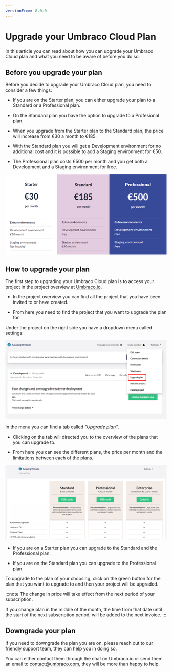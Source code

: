 ```yaml
---
versionFrom: 8.0.0
---
```


# Upgrade your Umbraco Cloud Plan
In this article you can read about how you can upgrade your Umbraco Cloud plan and what you need to be aware of before you do so.

## Before you upgrade your plan
Before you decide to upgrade your Umbraco Cloud plan, you need to consider a few things:

 - If you are on the Starter plan, you can either upgrade your plan to a Standard or a Professional plan.

- On the Standard plan you have the option to upgrade to a Profesional plan.


- When you upgrade from the Starter plan to the Standard plan, the price will increase from €30 a month to €185.

- With the Standard plan you will get a Development environment for no additional cost and it is possible to add a Staging environment for €50.

- The Professional plan costs €500 per month and you get both a Development and a Staging environment for free.

![Plan Differences](images/Upgrade-Plans.png)

## How to upgrade your plan

The first step to upgrading your Umbraco Cloud plan is to access your project in the project overview at [Umbraco.io](https://www.s1.umbraco.io/projects).

- In the project overview you can find all the project that you have been invited to or have created.

- From here you need to find the project that you want to upgrade the plan for.

Under the project on the right side you have a dropdown menu called settings:

![Upgrade plan step 1](images/step_1.png)

In the menu you can find a tab called *"Upgrade plan"*.

- Clicking on the tab will directed you to the overview of the plans that you can upgrade to.

- From here you can see the different plans, the price per month and the limitations between each of the plans.

![Upgrade plane step2](images/step_2.png)


- If you are on a Starter plan you can upgrade to the Standard and the Professional plan.

- If you are on the Standard plan you can upgrade to the Professional plan.


To upgrade to the plan of your choosing, click on the green button for the plan that you want to upgrade to and then your project will be upgraded.
 
:::note
The change in price will take effect from the next period of your subscription.

If you change plan in the middle of the month, the time from that date until the start of the next subscription period, will be added to the next invoice.
:::



## Downgrade your plan

If you need to downgrade the plan you are on, please reach out to our friendly support team, they can help you in doing so.

You can either contact them through the chat on Umbraco.io or send them an email to contact@umbraco.com, they will be more than happy to help.
